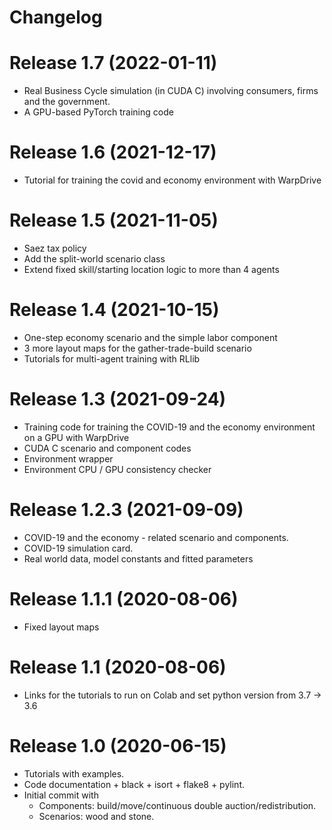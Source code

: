 
# Changelog

# Release 1.7 (2022-01-11)
- Real Business Cycle simulation (in CUDA C) involving consumers, firms and the government.
- A GPU-based PyTorch training code

# Release 1.6 (2021-12-17)
- Tutorial for training the covid and economy environment with WarpDrive

# Release 1.5 (2021-11-05)
- Saez tax policy
- Add the split-world scenario class
- Extend fixed skill/starting location logic to more than 4 agents
 
# Release 1.4 (2021-10-15)
- One-step economy scenario and the simple labor component
- 3 more layout maps for the gather-trade-build scenario
- Tutorials for multi-agent training with RLlib

# Release 1.3 (2021-09-24)
- Training code for training the COVID-19 and the economy environment on a GPU with WarpDrive
- CUDA C scenario and component codes
- Environment wrapper
- Environment CPU / GPU consistency checker

# Release 1.2.3 (2021-09-09)
- COVID-19 and the economy - related scenario and components.
- COVID-19 simulation card.
- Real world data, model constants and fitted parameters

# Release 1.1.1 (2020-08-06)
- Fixed layout maps

# Release 1.1 (2020-08-06)
- Links for the tutorials to run on Colab and set python version from 3.7 -> 3.6

# Release 1.0 (2020-06-15)
- Tutorials with examples.
- Code documentation + black + isort + flake8 + pylint.
- Initial commit with
  - Components: build/move/continuous double auction/redistribution.
  - Scenarios: wood and stone.